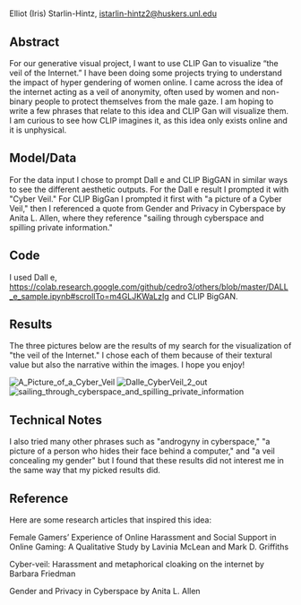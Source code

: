 #  

Elliot (Iris) Starlin-Hintz, istarlin-hintz2@huskers.unl.edu

## Abstract

For our generative visual project, I want to use CLIP Gan to visualize “the veil of the Internet.” I have been doing some projects trying to understand the impact of hyper gendering of women online. I came across the idea of the internet acting as a veil of anonymity, often used by women and non-binary people to protect themselves from the male gaze. I am hoping to write a few phrases that relate to this idea and CLIP Gan will visualize them. I am curious to see how CLIP imagines it, as this idea only exists online and it is unphysical. 

## Model/Data

For the data input I chose to prompt Dall e and CLIP BigGAN in similar ways to see the different aesthetic outputs. For the Dall e result I prompted it with "Cyber Veil." For CLIP BigGan I prompted it first with "a picture of a Cyber Veil," then I referenced a quote from Gender and Privacy in Cyberspace by Anita L. Allen, where they reference "sailing through cyberspace and spilling private information." 

## Code

I used Dall e, https://colab.research.google.com/github/cedro3/others/blob/master/DALL_e_sample.ipynb#scrollTo=m4GLJKWaLzIg and CLIP BigGAN. 

## Results

The three pictures below are the results of my search for the visualization of "the veil of the Internet." I chose each of them because of their textural value but also the narrative within the images. I hope you enjoy! 

![A_Picture_of_a_Cyber_Veil](https://user-images.githubusercontent.com/76749527/167963237-5a970c81-c687-4bce-9a47-362054c51ca1.jpg)
![Dalle_CyberVeil_2_out](https://user-images.githubusercontent.com/76749527/167963263-c7063422-bfa1-4459-86bc-2eb9d4d1af48.png)
![sailing_through_cyberspace_and_spilling_private_information](https://user-images.githubusercontent.com/76749527/167963317-1033bef5-ea39-45e7-a853-93cd542514e9.png)

## Technical Notes

I also tried many other phrases such as "androgyny in cyberspace," "a picture of a person who hides their face behind a computer," and "a veil concealing my gender" but I found that these results did not interest me in the same way that my picked results did. 

## Reference
Here are some research articles that inspired this idea:

Female Gamers’ Experience of Online Harassment and Social Support in Online Gaming: A Qualitative Study by Lavinia McLean and Mark D. Griffiths 

Cyber-veil: Harassment and metaphorical cloaking on the internet by Barbara Friedman

Gender and Privacy in Cyberspace by Anita L. Allen
